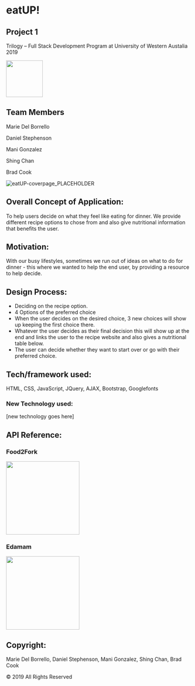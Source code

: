 # eatUP!

## Project 1

Trilogy – Full Stack Development Program at University of Western Austalia 2019

<img src="https://cdn.uwabootcamp.com/wp-content/themes/WAustralia/media/img/UWA-logo.svg" width= 100>

## Team Members

Marie Del Borrello

Daniel Stephenson

Mani Gonzalez

Shing Chan

Brad Cook

![eatUP-coverpage_PLACEHOLDER](https://raw.githubusercontent.com/Daniel-brewer-stephenson/project1/master/assets/Images/beans.jpg)

## Overall Concept of Application:

To help users decide on what they feel like eating for dinner. We provide different recipe options to chose from and also give nutritional information that benefits the user.

## Motivation:

With our busy lifestyles, sometimes we run out of ideas on what to do for dinner - this where we wanted to help the end user, by providing a resource to help decide.

## Design Process:

- Deciding on the recipe option.
- 4 Options of the preferred choice
- When the user decides on the desired choice, 3 new choices will show up keeping the first choice there.
- Whatever the user decides as their final decision this will show up at the end and links the user to the recipe website and also gives a nutritional table below. 
- The user can decide whether they want to start over or go with their preferred choice.

## Tech/framework used:

HTML, CSS, JavaScript, JQuery, AJAX, Bootstrap, Googlefonts

### New Technology used:

[new technology goes here]

## API Reference:

### Food2Fork

<img src="https://www.food2fork.com/F2F/static/images/webLogo.png" width= 200>

### Edamam

<img src="https://ceoclub.bg/angels/wp-content/uploads/2015/06/edamam-768x512.jpg" width= 200>

## Copyright:

Marie Del Borrello, Daniel Stephenson, Mani Gonzalez, Shing Chan, Brad Cook

© 2019 All Rights Reserved
